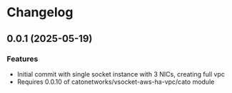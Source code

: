 # Changelog

## 0.0.1 (2025-05-19)

### Features
- Initial commit with single socket instance with 3 NICs, creating full vpc
- Requires 0.0.10 of catonetworks/vsocket-aws-ha-vpc/cato module

